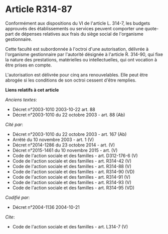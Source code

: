 # Article R314-87

Conformément aux dispositions du VI de l'article L. 314-7, les budgets approuvés des établissements ou services peuvent
comporter une quote-part de dépenses relatives aux frais du siège social de l'organisme gestionnaire. 

Cette faculté est subordonnée à l'octroi d'une autorisation, délivrée à l'organisme gestionnaire par l'autorité désignée à
l'article R. 314-90, qui fixe la nature des prestations, matérielles ou intellectuelles, qui ont vocation à être prises en
compte. 

L'autorisation est délivrée pour cinq ans renouvelables. Elle peut être abrogée si les conditions de son octroi cessent
d'être remplies.

**Liens relatifs à cet article**

_Anciens textes_:

  - Décret n°2003-1010 2003-10-22 art. 88
  - Décret n°2003-1010 du 22 octobre 2003 - art. 88 (Ab)

_Cité par_:

  - Décret n°2003-1010 du 22 octobre 2003 - art. 167 (Ab)
  - Arrêté du 10 novembre 2003 - art. 1 (V)
  - Décret n°2014-1286 du 23 octobre 2014 - art. (V)
  - Décret n°2015-1461 du 10 novembre 2015 - art. (V)
  - Code de l'action sociale et des familles - art. D312-176-6 (V)
  - Code de l'action sociale et des familles - art. R314-42 (V)
  - Code de l'action sociale et des familles - art. R314-88 (V)
  - Code de l'action sociale et des familles - art. R314-90 (VD)
  - Code de l'action sociale et des familles - art. R314-91 (V)
  - Code de l'action sociale et des familles - art. R314-93 (V)
  - Code de l'action sociale et des familles - art. R314-95 (VD)

_Codifié par_:

  - Décret n°2004-1136 2004-10-21

_Cite_:

  - Code de l'action sociale et des familles - art. L314-7 (V)
